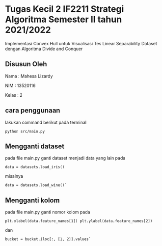 # Tugas Kecil 2 IF2211 Strategi Algoritma Semester II tahun 2021/2022

Implementasi Convex Hull untuk Visualisasi Tes Linear Separability Dataset dengan Algoritma Divide and Conquer

## Disusun Oleh

Nama : Mahesa Lizardy

NIM : 13520116

Kelas : 2

## cara penggunaan

lakukan command berikut pada terminal

```
python src/main.py
```

## Mengganti dataset

pada file main.py ganti dataset menjadi data yang lain pada

```
data = datasets.load_iris()
```

misalnya

```
data = datasets.load_wine()`
```

## Mengganti kolom

pada file main.py ganti nomor kolom pada

```
plt.xlabel(data.feature_names[1]) plt.ylabel(data.feature_names[2])
```

dan

```
bucket = bucket.iloc[:, [1, 2]].values`
```
